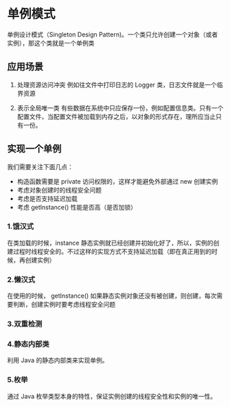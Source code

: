 # 单例模式
单例设计模式（Singleton Design Pattern)。一个类只允许创建一个对象（或者实例），那这个类就是一个单例类

## 应用场景
1. 处理资源访问冲突
例如往文件中打印日志的 Logger 类，日志文件就是一个临界资源

2. 表示全局唯一类
有些数据在系统中只应保存一份，例如配置信息类。只有一个配置文件，当配置文件被加载到内存之后，以对象的形式存在，理所应当止只有一份。

## 实现一个单例
我们需要关注下面几点：
- 构造函数需要是 private 访问权限的，这样才能避免外部通过 new 创建实例
- 考虑对象创建时的线程安全问题
- 考虑是否支持延迟加载
- 考虑 getInstance() 性能是否高（是否加锁）
### 1.饿汉式
在类加载的时候，instance 静态实例就已经创建并初始化好了，所以，实例的创建过程时线程安全的。不过这样的实现方式不支持延迟加载（即在真正用到的时候，再创建实例）
### 2.懒汉式
在使用的时候， getInstance() 如果静态实例对象还没有被创建，则创建，每次需要判断，创建实例时要考虑线程安全问题
### 3.双重检测
### 4.静态内部类
利用 Java 的静态内部类来实现单例。
### 5.枚举
通过 Java 枚举类型本身的特性，保证实例创建的线程安全性和实例的唯一性。
